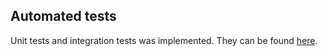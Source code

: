 ## Automated tests
Unit tests and integration tests was implemented. They can be found [here](https://github.com/inno-sport-inh/backend/tree/main/adminpage/api-v2/tests).
